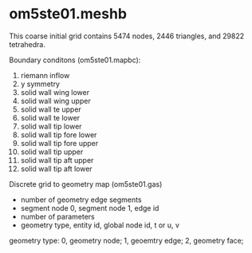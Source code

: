 
# om5ste01.meshb

This coarse initial grid contains 5474 nodes, 2446 triangles, and 29822 tetrahedra.

Boundary conditons (om5ste01.mapbc):
1. riemann inflow
2. y symmetry
3. solid wall wing lower
4. solid wall wing upper
5. solid wall te upper
6. solid wall te lower
7. solid wall tip lower
8. solid wall tip fore lower
9. solid wall tip fore upper
10. solid wall tip upper
11. solid wall tip aft upper
12. solid wall tip aft lower

Discrete grid to geometry map (om5ste01.gas)
- number of geometry edge segments
- segment node 0, segment node 1, edge id
- number of parameters
- geometry type, entity id, global node id, t or u, v

geometry type: 0, geometry node; 1, geoemtry edge; 2, geometry face;

